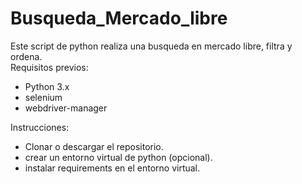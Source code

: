# Busqueda_Mercado_libre
Este script de python realiza una busqueda en mercado libre, filtra y ordena.\
Requisitos previos:
  - Python 3.x
  - selenium
  - webdriver-manager

Instrucciones:
- Clonar o descargar el repositorio.
- crear un entorno virtual de python (opcional).
- instalar requirements en el entorno virtual.
